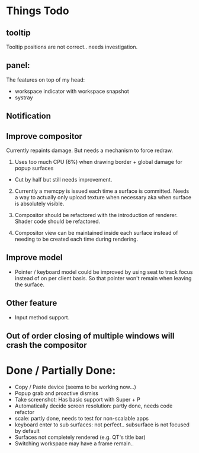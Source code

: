 # Things Todo
## tooltip
Tooltip positions are not correct.. needs investigation.

## panel:
The features on top of my head:

- workspace indicator with workspace snapshot 
- systray

## Notification

## Improve compositor
Currently repaints damage. But needs a mechanism to force redraw.

1. Uses too much CPU (6%) when drawing border + global damage for popup surfaces
- Cut by half but still needs improvement.

2. Currently a memcpy is issued each time a surface is committed. Needs a way
   to actually only upload texture when necessary aka when surface is absolutely
   visible.

3. Compositor should be refactored with the introduction of renderer.
   Shader code should be refactored.

4. Compositor view can be maintained inside each surface instead of needing to be
   created each time during rendering.

## Improve model
- Pointer / keyboard model could be improved by using seat to track focus instead
  of on per client basis. So that pointer won't remain when leaving the surface.

## Other feature
- Input method support.

## Out of order closing of multiple windows will crash the compositor

# Done / Partially Done:
- Copy / Paste device (seems to be working now...)
- Popup grab and proactive dismiss
- Take screenshot: Has basic support with Super + P
- Automatically decide screen resolution: partly done, needs code refactor
- scale: partly done, needs to test for non-scalable apps
- keyboard enter to sub surfaces: not perfect.. subsurface is not focused by default
- Surfaces not completely rendered (e.g. QT's title bar)
- Switching workspace may have a frame remain..
